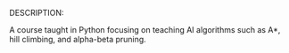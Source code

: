 DESCRIPTION:

A course taught in Python focusing on teaching AI algorithms such as A*, hill climbing, and alpha-beta pruning.
